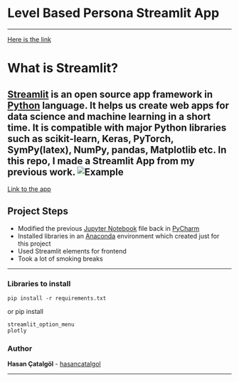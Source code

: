# Level Based Persona Streamlit App
-------
[Here is the link](https://share.streamlit.io/hasancatalgol/level_based_persona_streamlit/main)

# What is Streamlit?
[Streamlit](https://streamlit.io/) is an open source app framework in [Python](https://www.python.org/) language. It helps us create web apps for data science and machine learning in a short time. It is compatible with major Python libraries such as scikit-learn, Keras, PyTorch, SymPy(latex), NumPy, pandas, Matplotlib etc.
In this repo, I made a Streamlit App from my previous work.
![Example](https://raw.githubusercontent.com/hasancatalgol/level_based_persona_streamlit/main/ReadME_pics/model.png=100x100)
-------

[Link to the app]()
## Project Steps

- Modified the previous [Jupyter Notebook](https://jupyter.org/) file back in [PyCharm](https://www.jetbrains.com/pycharm/) 
- Installed libraries in an [Anaconda](https://www.anaconda.com/) environment which created just for this project 
- Used Streamlit elements for frontend 
- Took a lot of smoking breaks 

---

### Libraries to install 

```
pip install -r requirements.txt
```

or pip install 
```
streamlit_option_menu
plotly
```

### Author

**Hasan Çatalgöl** -  [hasancatalgol](https://github.com/hasancatalgol)

---


